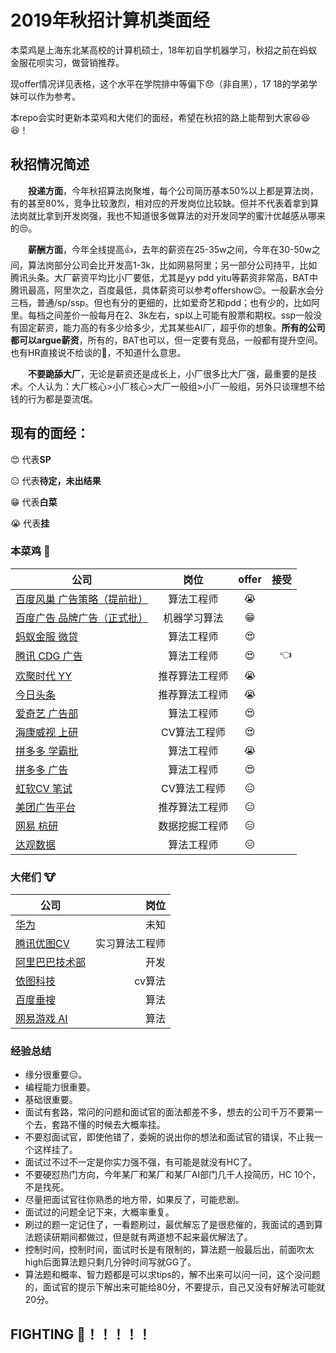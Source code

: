 # 2019年秋招计算机类面经
本菜鸡是上海东北某高校的计算机硕士，18年初自学机器学习，秋招之前在蚂蚁金服花呗实习，做营销推荐。

现offer情况详见表格，这个水平在学院排中等偏下😞（非自黑），17 18的学弟学妹可以作为参考。

本repo会实时更新本菜鸡和大佬们的面经，希望在秋招的路上能帮到大家😆😆😆！
## 秋招情况简述
&#8195;&#8195;**投递方面**，今年秋招算法岗聚堆，每个公司简历基本50%以上都是算法岗，有的甚至80%，竞争比较激烈，相对应的开发岗位比较缺。但并不代表着拿到算法岗就比拿到开发岗强，我也不知道很多做算法的对开发同学的蜜汁优越感从哪来的😒。

&#8195;&#8195;**薪酬方面**，今年全线提高👍，去年的薪资在25-35w之间，今年在30-50w之间，算法岗部分公司会比开发高1-3k，比如网易阿里；另一部分公司持平，比如腾讯头条。大厂薪资平均比小厂要低，尤其是yy pdd yitu等薪资非常高，BAT中腾讯最高，阿里次之，百度最低，具体薪资可以参考offershow😉。一般薪水会分三档，普通/sp/ssp。但也有分的更细的，比如爱奇艺和pdd；也有少的，比如阿里。每档之间差价一般每月在2、3k左右，sp以上可能有股票和期权。ssp一般没有固定薪资，能力高的有多少给多少，尤其某些AI厂，超乎你的想象。**所有的公司都可以argue薪资**，所有的，BAT也可以，但一定要有竞品，一般都有提升空间。也有HR直接说不给谈的👿，不知道什么意思。

&#8195;&#8195;**不要跪舔大厂**，无论是薪资还是成长上，小厂很多比大厂强，最重要的是技术。个人认为：大厂核心>小厂核心>大厂一般组>小厂一般组，另外只谈理想不给钱的行为都是耍流氓。
## 现有的面经：
😍 代表**SP** 

😑 代表**待定，未出结果**

😁 代表**白菜**

😭 代表**挂**


### 本菜鸡 🐷
| 公司 | 岗位 | offer | 接受 |
| - | :-: | :-: |-: | 
| [百度风巢 广告策略（提前批）](./本菜鸡的/百度凤巢机器学习算法.MD) | 算法工程师 | 😭 | |
| [百度广告 品牌广告（正式批）](./本菜鸡的/百度广告机器学习.md)| 机器学习算法 | 😁 ||
| [蚂蚁金服 微贷](./本菜鸡的/蚂蚁金服机器学习算法.md) | 算法工程师 | 😍 ||
| [腾讯 CDG 广告](./本菜鸡的/腾讯广告算法.md) | 算法工程师 | 😍 |👈|
| [欢聚时代 YY](./本菜鸡的/欢聚时代YY推荐算法.md)| 推荐算法工程师 | 😭 | |
| [今日头条](./本菜鸡的/今日头条算法.md) | 推荐算法工程师 | 😭 | |
| [爱奇艺 广告部](./本菜鸡的/爱奇艺广告算法.md) | 算法工程师| 😍 ||
| [海康威视 上研](./本菜鸡的/海康威视CV算法.md) | CV算法工程师 | 😍 ||
| [拼多多 学霸批](./本菜鸡的/拼多多算法岗学霸批.md) | 算法工程师 | 😭 | |
| [拼多多 广告](./本菜鸡的/拼多多算法岗正式批.md) | 算法工程师 | 😍 | |
| [虹软CV 笔试](./本菜鸡的/虹软CV算法岗.md) | CV算法工程师 | 😑 ||
| [美团广告平台](./本菜鸡的/美团广告平台算法.md) | 推荐算法工程师 | 😑 | |
| [网易 杭研](./本菜鸡的/网易数据挖掘.md) | 数据挖掘工程师 | 😑 | |
| [达观数据](./本菜鸡的/达观数据算法.md) | 算法工程师 | 😑 | |

### 大佬们 🐮
| 公司 | 岗位 |  
| - | -: | 
| [华为](./大佬们的/华为.md) | 未知| 
| [腾讯优图CV](./大佬们的/腾讯优图CV岗实习.md) | 实习算法工程师 |  
| [阿里巴巴技术部](./大佬们的/阿里技术部开发.md) | 开发 | 
| [依图科技](./大佬们的/依图科技算法.md) | cv算法 | 
| [百度垂搜](./大佬们的/百度垂搜算法.md) | 算法 | 
| [网易游戏 AI](./大佬们的/网易游戏人工智能工程师.md)| 算法 | 

### 经验总结
- 缘分很重要😑。
- 编程能力很重要。
- 基础很重要。
- 面试有套路，常问的问题和面试官的面法都差不多，想去的公司千万不要第一个去，套路不懂的时候去大概率挂。
- 不要怼面试官，即使他错了，委婉的说出你的想法和面试官的错误，不止我一个这样挂了。
- 面试过不过不一定是你实力强不强，有可能是就没有HC了。
- 不要硬怼热门方向，今年某厂和某厂和某厂AI部门几千人投简历，HC 10个，不是找死。
- 尽量把面试官往你熟悉的地方带，如果反了，可能悲剧。
- 面试过的问题全记下来，大概率重复。
- 刷过的题一定记住了，一看题刷过，最优解忘了是很悲催的，我面试的遇到算法题读研期间都做过，但是就有两道想不起来最优解法了。
- 控制时间，控制时间，面试时长是有限制的，算法题一般最后出，前面吹太high后面算法题只剩几分钟时间写就GG了。
- 算法题和概率、智力题都是可以求tips的，解不出来可以问一问，这个没问题的，面试官的提示下解出来可能给80分，不要提示，自己又没有好解法可能就20分。

## FIGHTING 💪！！！！！




